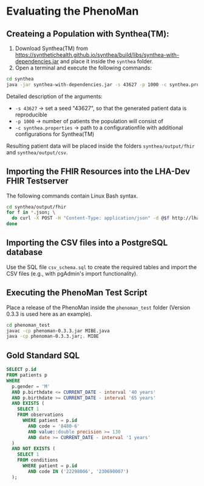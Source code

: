 ﻿# Evaluating the PhenoMan

## Createing a Population with Synthea(TM):

1. Download Synthea(TM) from https://synthetichealth.github.io/synthea/build/libs/synthea-with-dependencies.jar
   and place it inside the `synthea` folder.
2. Open a terminal and execute the following commands:
```bash
cd synthea
java -jar synthea-with-dependencies.jar -s 43627 -p 1000 -c synthea.properties
```

Detailed description of the arguments:
* `-s 43627` -> set a seed "43627", so that the generated patient data is reproducible
* `-p 1000` -> number of patients the population will consist of
* `-c synthea.properties` -> path to a configurationfile with additional configurations for Synthea(TM)

Resulting patient data will be placed inside the folders `synthea/output/fhir` and `synthea/output/csv`.

## Importing the FHIR Resources into the LHA-Dev FHIR Testserver

The following commands contain Linux Bash syntax.
```bash
cd synthea/output/fhir
for f in *.json; \
  do curl -X POST -H "Content-Type: application/json" -d @$f http://lha-dev.imise.uni-leipzig.de:8091/hapi-fhir-jpaserver/fhir; \
done
```

## Importing the CSV files into a PostgreSQL database

Use the SQL file `csv_schema.sql` to create the required tables and import the CSV files (e.g., with pgAdmin's import functionality).

## Executing the PhenoMan Test Script

Place a release of the PhenoMan inside the `phenoman_test` folder (Version 0.3.3 is used here as an example).

```bash
cd phenoman_test
javac -cp phenoman-0.3.3.jar MIBE.java
java -cp phenoman-0.3.3.jar;. MIBE
```

## Gold Standard SQL

```sql
SELECT p.id
FROM patients p
WHERE
  p.gender = 'M'
  AND p.birthdate <= CURRENT_DATE - interval '40 years'
  AND p.birthdate >= CURRENT_DATE - interval '65 years'
  AND EXISTS (
    SELECT 1
    FROM observations
      WHERE patient = p.id
        AND code = '8480-6'
        AND value::double precision >= 130
        AND date >= CURRENT_DATE - interval '1 years'
  )
  AND NOT EXISTS (
    SELECT 1
    FROM conditions
      WHERE patient = p.id
        AND code IN ('22298006', '230690007')
  );
```
